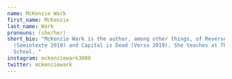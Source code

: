 ```yaml
---
name: McKenzie Wark
first_name: McKenzie
last_name: Wark
pronouns: (she/her)
short_bio: "McKenzie Wark is the author, among other things, of Reverse Cowgirl
  (Semiotexte 2019) and Capital is Dead (Verso 2019). She teaches at The New
  School. "
instagram: mckenziewark3000
twitter: mckenziewark
---
```

